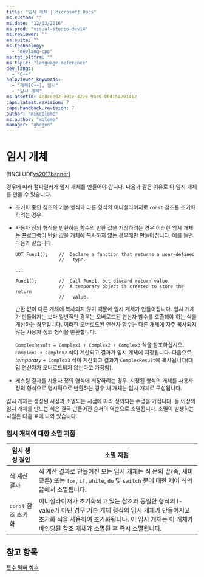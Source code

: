 ```yaml
---
title: "임시 개체 | Microsoft Docs"
ms.custom: ""
ms.date: "12/03/2016"
ms.prod: "visual-studio-dev14"
ms.reviewer: ""
ms.suite: ""
ms.technology: 
  - "devlang-cpp"
ms.tgt_pltfrm: ""
ms.topic: "language-reference"
dev_langs: 
  - "C++"
helpviewer_keywords: 
  - "개체[C++], 임시"
  - "임시 개체"
ms.assetid: 4c8cec02-391e-4225-9bc6-06d150201412
caps.latest.revision: 7
caps.handback.revision: 7
author: "mikeblome"
ms.author: "mblome"
manager: "ghogen"
---
```

# 임시 개체
[!INCLUDE[vs2017banner](../assembler/inline/includes/vs2017banner.md)]

경우에 따라 컴파일러가 임시 개체를 만들어야 합니다.  다음과 같은 이유로 이 임시 개체를 만들 수 있습니다.  
  
-   초기화 중인 참조의 기본 형식과 다른 형식의 이니셜라이저로 `const` 참조를 초기화하려는 경우  
  
-   사용자 정의 형식을 반환하는 함수의 반환 값을 저장하려는 경우  이러한 임시 개체는 프로그램이 반환 값을 개체에 복사하지 않는 경우에만 만들어집니다.  예를 들면 다음과 같습니다.  
  
    ```  
    UDT Func1();    //  Declare a function that returns a user-defined  
                    //   type.  
  
    ...  
  
    Func1();        //  Call Func1, but discard return value.  
                    //  A temporary object is created to store the return  
                    //   value.  
    ```  
  
     반환 값이 다른 개체에 복사되지 않기 때문에 임시 개체가 만들어집니다.  임시 개체가 만들어지는 보다 일반적인 경우는 오버로드된 연산자 함수를 호출해야 하는 식을 계산하는 경우입니다.  이러한 오버로드된 연산자 함수는 다른 개체에 자주 복사되지 않는 사용자 정의 형식을 반환합니다.  
  
     `ComplexResult = Complex1 + Complex2 + Complex3` 식을 참조하십시오.  `Complex1 + Complex2` 식이 계산되고 결과가 임시 개체에 저장됩니다.  다음으로, *temporary* `+ Complex3` 식이 계산되고 결과가 `ComplexResult`에 복사됩니다\(대입 연산자가 오버로드되지 않는다고 가정함\).  
  
-   캐스팅 결과를 사용자 정의 형식에 저장하려는 경우.  지정된 형식의 개체를 사용자 정의 형식으로 명시적으로 변환하는 경우 새 개체는 임시 개체로 구성됩니다.  
  
 임시 개체는 생성된 시점과 소멸되는 시점에 따라 정의되는 수명을 가집니다.  둘 이상의 임시 개체를 만드는 식은 결국 만들어진 순서의 역순으로 소멸됩니다.  소멸이 발생하는 시점은 다음 표에 나와 있습니다.  
  
### 임시 개체에 대한 소멸 지점  
  
|임시 생성 원인|소멸 지점|  
|--------------|-----------|  
|식 계산 결과|식 계산 결과로 만들어진 모든 임시 개체는 식 문의 끝\(즉, 세미콜론\) 또는 `for`, `if`, `while`, `do` 및 `switch` 문에 대한 제어 식의 끝에서 소멸됩니다.|  
|`const` 참조 초기화|이니셜라이저가 초기화되고 있는 참조와 동일한 형식의 l\-value가 아닌 경우 기본 개체 형식의 임시 개체가 만들어지고 초기화 식을 사용하여 초기화됩니다.  이 임시 개체는 이 개체가 바인딩된 참조 개체가 소멸된 후 즉시 소멸됩니다.|  
  
## 참고 항목  
 [특수 멤버 함수](../misc/special-member-functions-cpp.md)